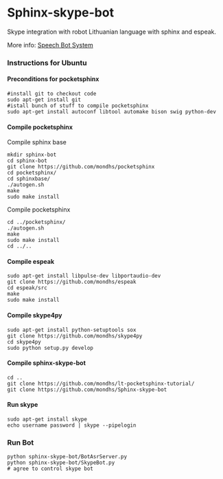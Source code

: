 Sphinx-skype-bot
================

Skype integration with robot Lithuanian language with sphinx and espeak.

More info: [Speech Bot System](http://mondhs.github.io/en/2014/03/08/en-bot-dialog-system/)

### Instructions for Ubuntu 

#### Preconditions for pocketsphinx

    #install git to checkout code
    sudo apt-get install git
    #istall bunch of stuff to compile pocketsphinx
    sudo apt-get install autoconf libtool automake bison swig python-dev

#### Compile pocketsphinx

Compile sphinx base

    mkdir sphinx-bot
    cd sphinx-bot
    git clone https://github.com/mondhs/pocketsphinx
    cd pocketsphinx/
    cd sphinxbase/
    ./autogen.sh
    make
    sudo make install

Compile pocketsphinx

    cd ../pocketsphinx/
    ./autogen.sh
    make
    sudo make install
    cd ../..

#### Compile espeak

    sudo apt-get install libpulse-dev libportaudio-dev
    git clone https://github.com/mondhs/espeak
    cd espeak/src
    make
    sudo make install

#### Compile skype4py

    sudo apt-get install python-setuptools sox
    git clone https://github.com/mondhs/skype4py
    cd skype4py
    sudo python setup.py develop

#### Compile sphinx-skype-bot

    cd ..
    git clone https://github.com/mondhs/lt-pocketsphinx-tutorial/
    git clone https://github.com/mondhs/Sphinx-skype-bot

#### Run skype

    sudo apt-get install skype
    echo username password | skype --pipelogin


### Run Bot

    python sphinx-skype-bot/BotAsrServer.py
    python sphinx-skype-bot/SkypeBot.py
    # agree to control skype bot 


